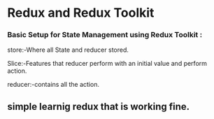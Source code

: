 # Redux and Redux Toolkit

### Basic Setup for State Management using Redux Toolkit :
  store:-Where all State and reducer stored.
  
  Slice:-Features that reducer perform with an initial value and perform action.
  
  reducer:-contains all the action.

## simple learnig redux that is working fine.
